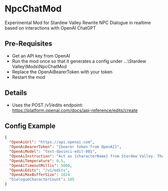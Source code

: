 ﻿# NpcChatMod

Experimental Mod for Stardew Valley
Rewrite NPC Dialogue in realtime based on interactions with OpenAI ChatGPT

## Pre-Requisites

* Get an API key from OpenAI
* Run the mod once so that it generates a config under ...\Stardew Valley\Mods\NpcChatMod
* Replace the OpenAiBearerToken with your token
* Restart the mod

## Details

* Uses the POST /v1/edits endpoint:
https://platform.openai.com/docs/api-reference/edits/create

## Config Example
```json
{
  "OpenAiUrl": "https://api.openai.com",
  "OpenAiBearerToken": "{bearer token from OpenAI}",
  "OpenAiModel": "text-davinci-edit-001",
  "OpenAiInstruction": "Act as {characterName} from Stardew Valley. The location is: {insideOrOutside} in {location}. The time of day is: {timeOfDay} in {season}. People other than us nearby: {characters}. Embellish the dialog. Limit the text to 3-7 sentences.",
  "OpenAiTemperature": 0.5,
  "OpenAiTimeoutMillis": 5000,
  "OpenAiEdits": "/v1/edits",
  "OpenAiMaxBufferSize": 1024
  "DialogueCharacterCount": 185
}
```

